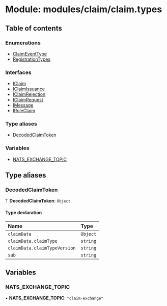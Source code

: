 # Module: modules/claim/claim.types

## Table of contents

### Enumerations

- [ClaimEventType](../enums/modules_claim_claim_types.ClaimEventType.md)
- [RegistrationTypes](../enums/modules_claim_claim_types.RegistrationTypes.md)

### Interfaces

- [IClaim](../interfaces/modules_claim_claim_types.IClaim.md)
- [IClaimIssuance](../interfaces/modules_claim_claim_types.IClaimIssuance.md)
- [IClaimRejection](../interfaces/modules_claim_claim_types.IClaimRejection.md)
- [IClaimRequest](../interfaces/modules_claim_claim_types.IClaimRequest.md)
- [IMessage](../interfaces/modules_claim_claim_types.IMessage.md)
- [IRoleClaim](../interfaces/modules_claim_claim_types.IRoleClaim.md)

### Type aliases

- [DecodedClaimToken](modules_claim_claim_types.md#decodedclaimtoken)

### Variables

- [NATS_EXCHANGE_TOPIC](modules_claim_claim_types.md#nats_exchange_topic)

## Type aliases

### DecodedClaimToken

Ƭ **DecodedClaimToken**: `Object`

#### Type declaration

| Name | Type |
| :------ | :------ |
| `claimData` | `Object` |
| `claimData.claimType` | `string` |
| `claimData.claimTypeVersion` | `string` |
| `sub` | `string` |

## Variables

### NATS\_EXCHANGE\_TOPIC

• **NATS\_EXCHANGE\_TOPIC**: ``"claim-exchange"``
